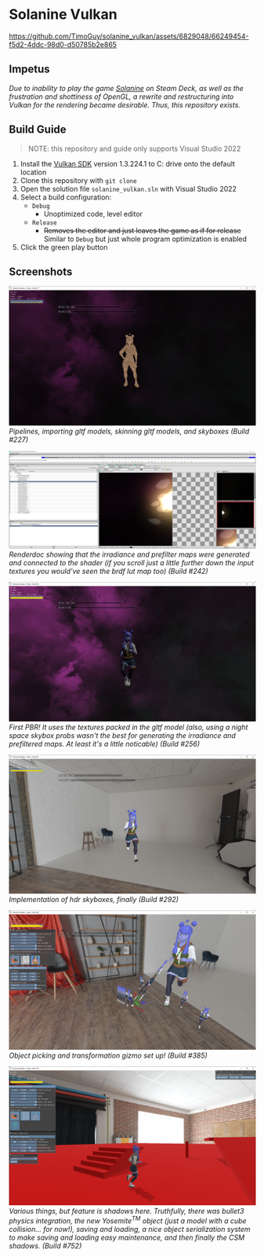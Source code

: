# Solanine Vulkan

https://github.com/TimoGuy/solanine_vulkan/assets/6829048/66249454-f5d2-4ddc-98d0-d50785b2e865

## Impetus

*Due to inability to play the game [Solanine](https://github.com/TimoGuy/DemoEngine) on Steam Deck, as well as the frustration and shottiness of OpenGL, a rewrite and restructuring into Vulkan for the rendering became desirable. Thus, this repository exists.*

## Build Guide

> NOTE: this repository and guide only supports Visual Studio 2022

1. Install the [Vulkan SDK](https://vulkan.lunarg.com/sdk/home) version 1.3.224.1 to C: drive onto the default location
2. Clone this repository with `git clone`
3. Open the solution file `solanine_vulkan.sln` with Visual Studio 2022
4. Select a build configuration:
   - `Debug`
     - Unoptimized code, level editor
   - `Release`
     - ~~Removes the editor and just leaves the game as if for release~~ Similar to `Debug` but just whole program optimization is enabled
5. Click the green play button

## Screenshots

![Pipelines, importing gltf models, skinning gltf models, and skyboxes](etc/Solanine%20Prealpha%20-%20Vulkan%20-%20Build%20227%2010_15_2022%2013_14_52.png)
*Pipelines, importing gltf models, skinning gltf models, and skyboxes (Build #227)*

![Renderdoc showing that the irradiance and prefilter maps were generated and connected to the shader (if you scroll just a little further down the input textures you would've seen the brdf lut map too)](etc/RenderDoc%20v1.21%2010_16_2022%2001_05_22.png)
*Renderdoc showing that the irradiance and prefilter maps were generated and connected to the shader (if you scroll just a little further down the input textures you would've seen the brdf lut map too) (Build #242)*

![First PBR! It uses the textures packed in the gltf model (also, using a night space skybox probs wasn't the best for generating the irradiance and prefiltered maps. At least it's a little noticable)](etc/Solanine%20Prealpha%20-%20Vulkan%20-%20Build%20256%2010_17_2022%2002_43_46.png)
*First PBR! It uses the textures packed in the gltf model (also, using a night space skybox probs wasn't the best for generating the irradiance and prefiltered maps. At least it's a little noticable) (Build #256)*

![Implementation of hdr skyboxes, finally](etc/Solanine%20Prealpha%20-%20Vulkan%20-%20Build%20292%2010_17_2022%2020_15_50.png)
*Implementation of hdr skyboxes, finally (Build #292)*

![Object picking and transformation gizmo set up!](etc/Solanine%20Prealpha%20-%20Vulkan%20-%20Build%20385%2010_21_2022%2023_32_01.png)
*Object picking and transformation gizmo set up! (Build #385)*

![Various things, but feature is shadows here.](etc/Solanine%20Prealpha%20-%20Vulkan%20-%20Build%20750%2011_2_2022%2002_20_36.png)
*Various things, but feature is shadows here. Truthfully, there was bullet3 physics integration, the new Yosemite<sup>TM</sup> object (just a model with a cube collision... for now!), saving and loading, a nice object serialization system to make saving and loading easy maintenance, and then finally the CSM shadows. (Build #752)*

